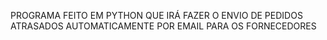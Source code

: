 PROGRAMA FEITO EM PYTHON QUE IRÁ FAZER O ENVIO DE PEDIDOS 
ATRASADOS AUTOMATICAMENTE POR EMAIL PARA OS FORNECEDORES